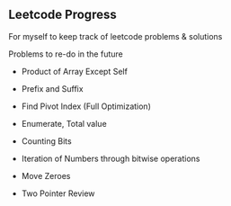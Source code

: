 
## Leetcode Progress

For myself to keep track of leetcode problems & solutions

Problems to re-do in the future

- Product of Array Except Self
* Prefix and Suffix
- Find Pivot Index (Full Optimization)
* Enumerate, Total value
- Counting Bits
* Iteration of Numbers through bitwise operations
- Move Zeroes
* Two Pointer Review